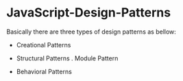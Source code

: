 # JavaScript-Design-Patterns

Basically there are three types of design patterns as bellow:

- Creational Patterns

- Structural Patterns
 . Module Pattern

- Behavioral Patterns

